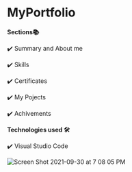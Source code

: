 # MyPortfolio

**Sections📚**

✔️ Summary and About me

✔️ Skills

✔️ Certificates

✔️ My Pojects

✔️ Achivements

**Technologies used 🛠️**

✔️ Visual Studio Code

![Screen Shot 2021-09-30 at 7 08 05 PM](https://user-images.githubusercontent.com/83265622/135466029-50d5efb4-4056-48e9-b67c-ee92a00a3401.png)

